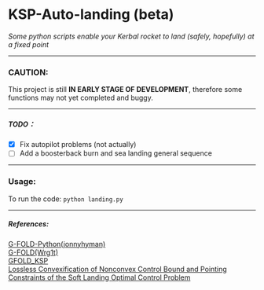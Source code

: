 # KSP-Auto-landing (beta)
*Some python scripts enable your Kerbal rocket to land (safely, hopefully) at a fixed point*

---

### CAUTION: 
This project is still **IN EARLY STAGE OF DEVELOPMENT**, therefore some functions may not yet completed and buggy.

---

##### TODO：
- [x] Fix autopilot problems (not actually)
- [ ] Add a boosterback burn and sea landing general sequence

---

### Usage:
To run the code:
`python landing.py`

---

##### References:
[G-FOLD-Python(jonnyhyman)](https://github.com/jonnyhyman/G-FOLD-Python)  
[G-FOLD(Wrg1t)](https://github.com/Wrg1t/G-FOLD)  
[GFOLD_KSP](https://github.com/xdedss/GFOLD_KSP)  
[Lossless Convexification of Nonconvex Control Bound and Pointing Constraints of the Soft Landing Optimal Control Problem](http://www.larsblackmore.com/iee_tcst13.pdf)

